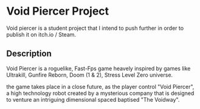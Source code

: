 # Void Piercer Project


Void piercer is a student project that I intend to push further in order to publish it on itch.io / Steam.

## Description

Void Piercer is a roguelike, Fast-Fps game heavely inspired by games like Ultrakill, Gunfire Reborn, Doom (1 & 2), Stress Level Zero universe.

the game takes place in a close future, as the player control "Void Piercer", a high technology robot created by a mysterious company that is designed to venture an intriguing dimensional spaced baptised "The Voidway". 